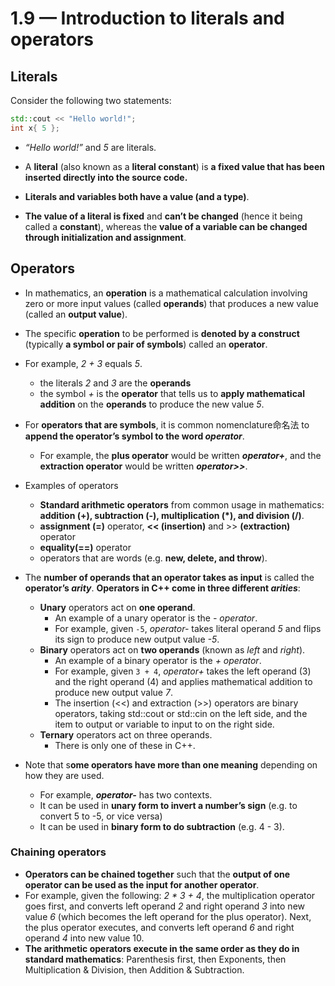 # 1.9 — Introduction to literals and operators

## Literals

Consider the following two statements:

```cpp
std::cout << "Hello world!";
int x{ 5 };
```

- *“Hello world!”* and *5* are literals. 
- A **literal** (also known as a **literal constant**) is **a fixed value that has been inserted directly into the source code.**

- **Literals and variables both have a value (and a type)**. 
- **The value of a literal is fixed** and **can’t be changed** (hence it being called a **constant**), whereas the **value of a variable can be changed through initialization and assignment**.

## Operators

- In mathematics, an **operation** is a mathematical calculation involving zero or more input values (called **operands**) that produces a new value (called an **output value**). 
- The specific **operation** to be performed is **denoted by a construct** (typically **a symbol or pair of symbols**) called an **operator**.

- For example, *2 + 3* equals *5*. 
  - the literals *2* and *3* are the **operands**
  - the symbol *+* is the **operator** that tells us to **apply mathematical addition** on the **operands** to produce the new value *5*.

- For **operators that are symbols**, it is common nomenclature命名法 to **append the operator’s symbol to the word *operator***.
  - For example, the **plus operator** would be written ***operator+***, and the **extraction operator** would be written ***operator>>***.
- Examples of operators
  - **Standard arithmetic operators** from common usage in mathematics: **addition (+), subtraction (-), multiplication (*), and division (/)**. 
  - **assignment (=)** operator,  **<< (insertion)** and >> **(extraction)** operator
  - **equality(==)** operator 
  - operators that are words (e.g. **new, delete, and throw**).

- The **number of operands that an operator takes as input** is called the **operator’s *arity***. **Operators in C++ come in three different *arities***:
  - **Unary** operators act on **one operand**. 
    - An example of a unary operator is the *- operator*. 
    - For example, given `-5`, *operator-* takes literal operand *5* and flips its sign to produce new output value *-5*.
  - **Binary** operators act on **two operands** (known as *left* and *right*). 
    - An example of a binary operator is the *+ operator*. 
    - For example, given `3 + 4`, *operator+* takes the left operand (3) and the right operand (4) and applies mathematical addition to produce new output value *7*. 
    - The insertion (<<) and extraction (>>) operators are binary operators, taking std::cout or std::cin on the left side, and the item to output or variable to input to on the right side.
  - **Ternary** operators act on three operands. 
    - There is only one of these in C++.

- Note that s**ome operators have more than one meaning** depending on how they are used. 
  - For example, ***operator-*** has two contexts. 
  - It can be used in **unary form to invert a number’s sign** (e.g. to convert 5 to -5, or vice versa) 
  - It can be used in **binary form to do subtraction** (e.g. 4 - 3).

### Chaining operators

- **Operators can be chained together** such that the **output of one operator can be used as the input for another operator**. 
- For example, given the following: *2 \* 3 + 4*, the multiplication operator goes first, and converts left operand *2* and right operand *3* into new value *6* (which becomes the left operand for the plus operator). Next, the plus operator executes, and converts left operand *6* and right operand *4* into new value 10.
- **The arithmetic operators execute in the same order as they do in standard mathematics**: Parenthesis first, then Exponents, then Multiplication & Division, then Addition & Subtraction. 